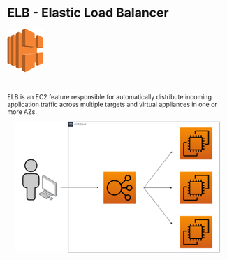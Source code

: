 # ELB - Elastic Load Balancer

<img height=100px; alt="iam_logo" src="../../../../images/elb.svg" />

<p>&nbsp;</p>

ELB is an EC2 feature responsible for automatically distribute incoming application traffic across multiple targets and virtual appliances in one or more AZs.

<div align="center">
    <img height=300px; alt="iam_logo" src="../../../../images/elb.drawio.png" />
</div>
